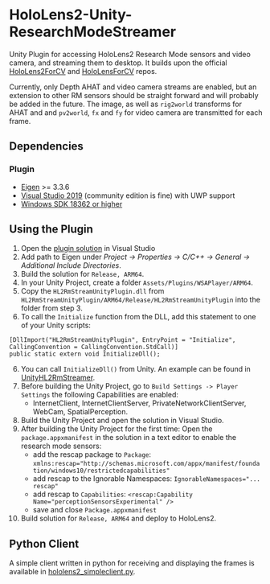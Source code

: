 # HoloLens2-Unity-ResearchModeStreamer

Unity Plugin for accessing HoloLens2 Research Mode sensors and video camera, and streaming them to desktop. It builds upon the official [HoloLens2ForCV](https://github.com/microsoft/HoloLens2ForCV) and [HoloLensForCV](https://github.com/microsoft/HoloLensForCV) repos. 

Currently, only Depth AHAT and video camera streams are enabled, but an extension to other RM sensors should be straight forward and will probably be added in the future. The image, as well as ```rig2world``` transforms for AHAT and and ```pv2world```, ```fx``` and ```fy``` for video camera are transmitted for each frame.

## Dependencies
### Plugin
* [Eigen](https://eigen.tuxfamily.org/index.php?title=Main_Page) >= 3.3.6
* [Visual Studio 2019](https://developer.microsoft.com/en-us/windows/downloads) (community edition is fine) 
with UWP support
* [Windows SDK 18362 or higher](https://developer.microsoft.com/en-US/windows/downloads/windows-10-sdk)

## Using the Plugin
1. Open the [plugin solution](https://github.com/cgsaxner/HoloLens2-Unity-ResearchModeStreamer/tree/master/HL2RmStreamUnityPlugin) in Visual Studio
2. Add path to Eigen under _Project -> Properties -> C/C++ -> General -> Additional Include Directories_.
3. Build the solution for ```Release, ARM64```.
4. In your Unity Project, create a folder ```Assets/Plugins/WSAPlayer/ARM64```.
5. Copy the  ```HL2RmStreamUnityPlugin.dll``` from ```HL2RmStreamUnityPlugin/ARM64/Release/HL2RmStreamUnityPlugin``` into the folder from step 3.
6. To call the ```Initialize``` function from the DLL, add this statement to one of your Unity scripts:
```
[DllImport("HL2RmStreamUnityPlugin", EntryPoint = "Initialize", CallingConvention = CallingConvention.StdCall)]
public static extern void InitializeDll();
``` 
6. You can call ```InitializeDll()``` from Unity. An example can be found in [UnityHL2RmStreamer](https://github.com/cgsaxner/HoloLens2-Unity-ResearchModeStreamer/tree/master/UnityHL2RmStreamer).
7. Before building the Unity Project, go to ```Build Settings -> Player Settings``` the following Capabilities are enabled: 
    *  InternetClient, InternetClientServer, PrivateNetworkClientServer, WebCam, SpatialPerception.
8. Build the Unity Project and open the solution in Visual Studio.
9. After building the Unity Project for the first time: Open the ```package.appxmanifest``` in the solution in a text editor to enable the research mode sensors:
    * add the rescap package to ```Package```:
      ```xmlns:rescap="http://schemas.microsoft.com/appx/manifest/foundation/windows10/restrictedcapabilities"```
    * add rescap to the Ignorable Namespaces:
      ```IgnorableNamespaces="... rescap"```
    * add rescap to ```Capabilities```:
      ```<rescap:Capability Name="perceptionSensorsExperimental" />```
    * save and close ```Package.appxmanifest```
10. Build solution for ```Release, ARM64``` and deploy to HoloLens2.

## Python Client
A simple client written in python for receiving and displaying the frames is available in [hololens2_simpleclient.py](https://github.com/cgsaxner/HoloLens2-Unity-ResearchModeStreamer/blob/master/py/hololens2_simpleclient.py).

